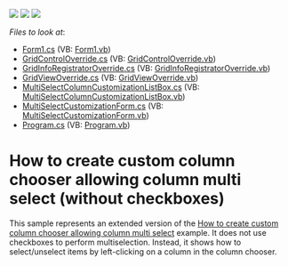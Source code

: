 <!-- default badges list -->
![](https://img.shields.io/endpoint?url=https://codecentral.devexpress.com/api/v1/VersionRange/128626835/13.1.4%2B)
[![](https://img.shields.io/badge/Open_in_DevExpress_Support_Center-FF7200?style=flat-square&logo=DevExpress&logoColor=white)](https://supportcenter.devexpress.com/ticket/details/E2783)
[![](https://img.shields.io/badge/📖_How_to_use_DevExpress_Examples-e9f6fc?style=flat-square)](https://docs.devexpress.com/GeneralInformation/403183)
<!-- default badges end -->
<!-- default file list -->
*Files to look at*:

* [Form1.cs](./CS/MultiSelectColumnCustomization/Form1.cs) (VB: [Form1.vb](./VB/MultiSelectColumnCustomization/Form1.vb))
* [GridControlOverride.cs](./CS/MultiSelectColumnCustomization/GridControlOverride.cs) (VB: [GridControlOverride.vb](./VB/MultiSelectColumnCustomization/GridControlOverride.vb))
* [GridInfoRegistratorOverride.cs](./CS/MultiSelectColumnCustomization/GridInfoRegistratorOverride.cs) (VB: [GridInfoRegistratorOverride.vb](./VB/MultiSelectColumnCustomization/GridInfoRegistratorOverride.vb))
* [GridViewOverride.cs](./CS/MultiSelectColumnCustomization/GridViewOverride.cs) (VB: [GridViewOverride.vb](./VB/MultiSelectColumnCustomization/GridViewOverride.vb))
* [MultiSelectColumnCustomizationListBox.cs](./CS/MultiSelectColumnCustomization/MultiSelectColumnCustomizationListBox.cs) (VB: [MultiSelectColumnCustomizationListBox.vb](./VB/MultiSelectColumnCustomization/MultiSelectColumnCustomizationListBox.vb))
* [MultiSelectCustomizationForm.cs](./CS/MultiSelectColumnCustomization/MultiSelectCustomizationForm.cs) (VB: [MultiSelectCustomizationForm.vb](./VB/MultiSelectColumnCustomization/MultiSelectCustomizationForm.vb))
* [Program.cs](./CS/MultiSelectColumnCustomization/Program.cs) (VB: [Program.vb](./VB/MultiSelectColumnCustomization/Program.vb))
<!-- default file list end -->
# How to create custom column chooser allowing column multi select (without checkboxes)


<p>This sample represents an extended version of the <a href="https://www.devexpress.com/Support/Center/p/E2434">How to create custom column chooser allowing column multi select</a> example. It does not use checkboxes to perform multiselection. Instead, it shows how to select/unselect items by left-clicking on a column in the column chooser.</p>

<br/>


